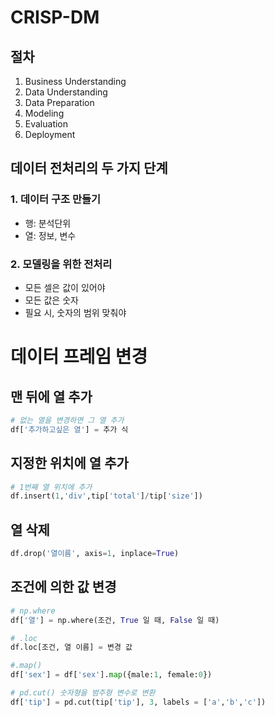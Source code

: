 
# CRISP-DM
## 절차
1. Business Understanding
2. Data Understanding
3. Data Preparation
4. Modeling
5. Evaluation
6. Deployment


## 데이터 전처리의 두 가지 단계
### 1. 데이터 구조 만들기
- 행: 분석단위
- 열: 정보, 변수
### 2. 모델링을 위한 전처리
- 모든 셀은 값이 있어야
- 모든 값은 숫자
- 필요 시, 숫자의 범위 맞춰야



# 데이터 프레임 변경

## 맨 뒤에 열 추가
```python
# 없는 열을 변경하면 그 열 추가
df['추가하고싶은 열'] = 추가 식
```

## 지정한 위치에 열 추가
```python
# 1번째 열 위치에 추가
df.insert(1,'div',tip['total']/tip['size'])
```

## 열 삭제
```python
df.drop('열이름', axis=1, inplace=True)
```

## 조건에 의한 값 변경

```python
# np.where
df['열'] = np.where(조건, True 일 때, False 일 때)

# .loc
df.loc[조건, 열 이름] = 변경 값

#.map()
df['sex'] = df['sex'].map({male:1, female:0})

# pd.cut() 숫자형을 범주형 변수로 변환
df['tip'] = pd.cut(tip['tip'], 3, labels = ['a','b','c'])
```
